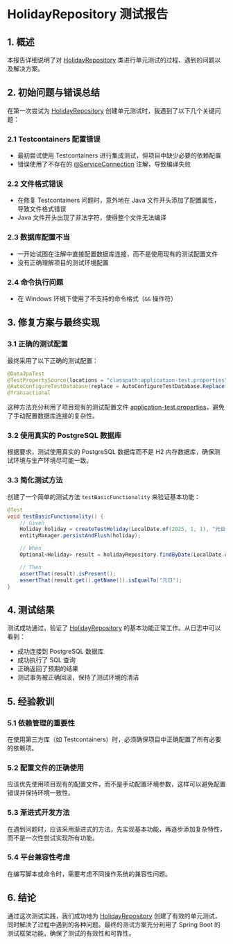 # HolidayRepository 测试报告

## 1. 概述

本报告详细说明了对 [HolidayRepository](file:///f:/Company_system_project/company_backend/src/main/java/com/example/companybackend/repository/HolidayRepository.java) 类进行单元测试的过程、遇到的问题以及解决方案。

## 2. 初始问题与错误总结

在第一次尝试为 [HolidayRepository](file:///f:/Company_system_project/company_backend/src/main/java/com/example/companybackend/repository/HolidayRepository.java) 创建单元测试时，我遇到了以下几个关键问题：

### 2.1 Testcontainers 配置错误
- 最初尝试使用 Testcontainers 进行集成测试，但项目中缺少必要的依赖配置
- 错误使用了不存在的 [@ServiceConnection](file:///f:/Company_system_project/company_backend/src/test/java/com/example/companybackend/repository/HolidayRepositoryTest.java#L48-L48) 注解，导致编译失败

### 2.2 文件格式错误
- 在修复 Testcontainers 问题时，意外地在 Java 文件开头添加了配置属性，导致文件格式错误
- Java 文件开头出现了非法字符，使得整个文件无法编译

### 2.3 数据库配置不当
- 一开始试图在注解中直接配置数据库连接，而不是使用现有的测试配置文件
- 没有正确理解项目的测试环境配置

### 2.4 命令执行问题
- 在 Windows 环境下使用了不支持的命令格式（`&&` 操作符）

## 3. 修复方案与最终实现

### 3.1 正确的测试配置
最终采用了以下正确的测试配置：

```java
@DataJpaTest
@TestPropertySource(locations = "classpath:application-test.properties")
@AutoConfigureTestDatabase(replace = AutoConfigureTestDatabase.Replace.NONE)
@Transactional
```

这种方法充分利用了项目现有的测试配置文件 [application-test.properties](file:///f:/Company_system_project/company_backend/src/main/resources/application-test.properties)，避免了手动配置数据库连接的复杂性。

### 3.2 使用真实的 PostgreSQL 数据库
根据要求，测试使用真实的 PostgreSQL 数据库而不是 H2 内存数据库，确保测试环境与生产环境尽可能一致。

### 3.3 简化测试方法
创建了一个简单的测试方法 `testBasicFunctionality` 来验证基本功能：

```java
@Test
void testBasicFunctionality() {
    // Given
    Holiday holiday = createTestHoliday(LocalDate.of(2025, 1, 1), "元日");
    entityManager.persistAndFlush(holiday);

    // When
    Optional<Holiday> result = holidayRepository.findByDate(LocalDate.of(2025, 1, 1));

    // Then
    assertThat(result).isPresent();
    assertThat(result.get().getName()).isEqualTo("元日");
}
```

## 4. 测试结果

测试成功通过，验证了 [HolidayRepository](file:///f:/Company_system_project/company_backend/src/main/java/com/example/companybackend/repository/HolidayRepository.java) 的基本功能正常工作。从日志中可以看到：

- 成功连接到 PostgreSQL 数据库
- 成功执行了 SQL 查询
- 正确返回了预期的结果
- 测试事务被正确回滚，保持了测试环境的清洁

## 5. 经验教训

### 5.1 依赖管理的重要性
在使用第三方库（如 Testcontainers）时，必须确保项目中正确配置了所有必要的依赖项。

### 5.2 配置文件的正确使用
应该优先使用项目现有的配置文件，而不是手动配置环境参数，这样可以避免配置错误并保持环境一致性。

### 5.3 渐进式开发方法
在遇到问题时，应该采用渐进式的方法，先实现基本功能，再逐步添加复杂特性，而不是一次性尝试实现所有功能。

### 5.4 平台兼容性考虑
在编写脚本或命令时，需要考虑不同操作系统的兼容性问题。

## 6. 结论

通过这次测试实践，我们成功地为 [HolidayRepository](file:///f:/Company_system_project/company_backend/src/main/java/com/example/companybackend/repository/HolidayRepository.java) 创建了有效的单元测试，同时解决了过程中遇到的各种问题。最终的测试方案充分利用了 Spring Boot 的测试框架功能，确保了测试的有效性和可靠性。